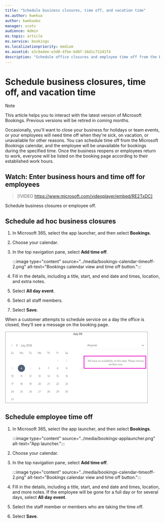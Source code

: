 ```yaml
---
title: "Schedule business closures, time off, and vacation time"
ms.author: kwekua
author: kwekuako
manager: scotv
audience: Admin
ms.topic: article
ms.service: bookings
ms.localizationpriority: medium
ms.assetid: e3c0a4ee-e3d8-4fbe-bd8f-16d1c712d1f4
description: "Schedule office closures and employee time off from the Bookings calendar so that employees are marked as unavailable for bookings during the specified times."
---
```


# Schedule business closures, time off, and vacation time

> [!NOTE]
> This article helps you to interact with the latest version of Microsoft Bookings. Previous versions will be retired in coming months.

Occasionally, you'll want to close your business for holidays or team events, or your employees will need time off when they're sick, on vacation, or unavailable for other reasons. You can schedule time off from the Microsoft Bookings calendar, and the employee will be unavailable for bookings during the specified time. Once the business reopens or employees return to work, everyone will be listed on the booking page according to their established work hours.

## Watch: Enter business hours and time off for employees

> [!VIDEO https://www.microsoft.com/videoplayer/embed/RE2TxDC]

Schedule business closures or employee off.

## Schedule ad hoc business closures

1. In Microsoft 365, select the app launcher, and then select **Bookings**.

1. Choose your calendar. 

1. In the top navigation pane, select **Add time off**.

   :::image type="content" source="../media/bookings-calendar-timeoff-2.png" alt-text="Bookings calendar view and time off button.":::

1. Fill in the details, including a title, start, and end date and times, location, and extra notes.

1. Select **All day event**.

1. Select all staff members.

1. Select **Save**.

When a customer attempts to schedule service on a day the office is closed, they'll see a message on the booking page.

   ![Image of example message that customer sees when trying to book during time off.](../media/bookings-timeoff-message.png)

## Schedule employee time off

1. In Microsoft 365, select the app launcher, and then select **Bookings**.

   :::image type="content" source="../media/bookings-applauncher.png" alt-text="App launcher.":::

1. Choose your calendar.

1. In the top navigation pane, select **Add time off**.

   :::image type="content" source="../media/bookings-calendar-timeoff-2.png" alt-text="Bookings calendar view and time off button.":::

1. Fill in the details, including a title, start, and end date and times, location, and more notes. If the employee will be gone for a full day or for several days, select **All day event**.

1. Select the staff member or members who are taking the time off.

1. Select **Save**.
